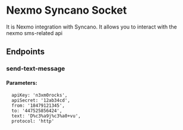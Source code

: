 # Nexmo Syncano Socket

It is Nexmo integration with Syncano. It allows you to interact with the nexmo sms-related api

## Endpoints

### send-text-message

#### Parameters:

      apiKey: 'n3xm0rocks',
      apiSecret: '12ab34cd',
      from: '18479121345',
      to: '447525856424',
      text: 'D%c3%a9j%c3%a0+vu',
      protocol: 'http'

